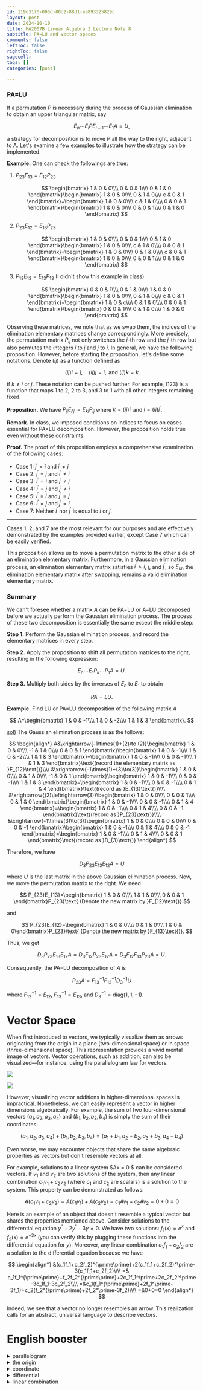 ```yaml
---
id: 119d3176-005d-80d2-88d1-ea893325829c
layout: post
date: 2024-10-10
title: MA2007B Linear Algebra I Lecture Note 8
subtitle: PA=LU and vector spaces
comments: false
leftToc: false
rightToc: false
sagecell: 
tags: []
categories: [post]

---
```


### PA=LU


If a permutation $P$ is necessary during the process of Gaussian elimination to obtain an upper triangular matrix, say


$$
E_n\cdots E_{i}PE_{i-1}\cdots E_1A=U,
$$


a strategy for decomposition is to move $P$ all the way to the right, adjacent to A. Let's examine a few examples to illustrate how the strategy can be implemented.


**Example.** One can check the followings are true:

1. $P_{23}E_{13}=E_{12}P_{23}$

	$$
	\begin{bmatrix}
	1 & 0 & 0\\\\
	0 & 0 & 1\\\\
	0 & 1 & 0
	\end{bmatrix}\begin{bmatrix}
	1 & 0 & 0\\\\
	0 & 1 & 0\\\\
	c & 0 & 1
	\end{bmatrix}=\begin{bmatrix}
	1 & 0 & 0\\\\
	c & 1 & 0\\\\
	0 & 0 & 1
	\end{bmatrix}\begin{bmatrix}
	1 & 0 & 0\\\\
	0 & 0 & 1\\\\
	0 & 1 & 0
	\end{bmatrix}
	$$

2. $P_{23}E_{12}=E_{13}P_{23}$

	$$
	\begin{bmatrix}
	1 & 0 & 0\\\\
	0 & 0 & 1\\\\
	0 & 1 & 0
	\end{bmatrix}\begin{bmatrix}
	1 & 0 & 0\\\\
	c & 1 & 0\\\\
	0 & 0 & 1
	\end{bmatrix}=\begin{bmatrix}
	1 & 0 & 0\\\\
	0 & 1 & 0\\\\
	c & 0 & 1
	\end{bmatrix}\begin{bmatrix}
	1 & 0 & 0\\\\
	0 & 0 & 1\\\\
	0 & 1 & 0
	\end{bmatrix}
	$$

3. $P_{13}E_{13}=E_{13}P_{13}$ (I didn't show this example in class)

	$$
	\begin{bmatrix}
	0 & 0 & 1\\\\
	0 & 1 & 0\\\\
	1 & 0 & 0
	\end{bmatrix}\begin{bmatrix}
	1 & 0 & 0\\\\
	0 & 1 & 0\\\\
	c & 0 & 1
	\end{bmatrix}=\begin{bmatrix}
	1 & 0 & c\\\\
	0 & 1 & 0\\\\
	0 & 0 & 1
	\end{bmatrix}\begin{bmatrix}
	0 & 0 & 1\\\\
	0 & 1 & 0\\\\
	1 & 0 & 0
	\end{bmatrix}
	$$


Observing these matrices, we note that as we swap them, the indices of the elimination elementary matrices change correspondingly. More precisely, the permutation matrix $P_{ij}$ not only switches the $i$-th row and the $j$-th row but also permutes the integers $i$ to $j$ and $j$ to $i$. In general, we have the following proposition. However, before starting the proposition, let's define some notations. Denote $(ij)$ as a function defined as


$$
(ij)i=j,\quad (ij)j=i,\text{ and }(ij)k=k
$$


if $k\neq i$ or $j$. These notation can be pushed further. For example, $(123)$ is a function that maps $1$ to $2$, $2$ to $3$, and $3$ to $1$ with all other integers remaining fixed.


**Proposition.** We have $P_{ij}E_{i'j'}=E_{kl}P_{ij}$ where $k=(ij)i^\prime$ and $l=(ij)j^\prime$.


**Remark.** In class, we imposed conditions on indices to focus on cases essential for PA=LU decomposition. However, the proposition holds true even without these constraints.


**Proof.** The proof of this proposition employs a comprehensive examination of the following cases:

- Case 1: $j^\prime=i$ and $i^\prime\neq j$
- Case 2: $j^\prime=j$ and $i^\prime\neq i$
- Case 3: $i^\prime=i$ and $j^\prime\neq j$
- Case 4: $i^\prime=j$ and $j^\prime\neq i$
- Case 5: $i^\prime=i$ and $j^\prime=j$
- Case 6: $i^\prime=j$ and $j^\prime=i$
- Case 7: Neither $i^\prime$ nor $j^\prime$ is equal to $i$ or $j$.

---


Cases 1, 2, and 7 are the most relevant for our purposes and are effectively demonstrated by the examples provided earlier, except Case 7 which can be easily verified.


This proposition allows us to move a permutation matrix to the other side of an elimination elementary matrix. Furthermore, in a Gaussian elimination process, an elimination elementary matrix satisfies $i^\prime>i$, $j$, and $j^\prime$, so $E_{kl}$, the elimination elementary matrix after swapping, remains a valid elimination elementary matrix.


### Summary


We can't foresee whether a matrix $A$ can be PA=LU or A=LU decomposed before we actually perform the Gaussian elimination process. The process of these two decomposition is essentially the same except the middle step:


**Step 1.** Perform the Gaussian elimination process, and record the elementary matrices in every step.


**Step 2.** Apply the proposition to shift all permutation matrices to the right, resulting in the following expression:


$$
E_n\cdots E_1 P_k\cdots P_1A=U.
$$


**Step 3.** Multiply both sides by the inverses of $E_n$ to $E_1$ to obtain


$$
PA= LU.
$$


**Example.** Find LU or PA=LU decomposition of the following matrix $A$


$$
A=\begin{bmatrix}
1 & 0 & -1\\\\
1 & 0 & -2\\\\
1 & 1 & 3
\end{bmatrix}.
$$


<u>sol)</u> The Gaussian elimination process is as the follows:


$$
\begin{align*}
A&\xrightarrow{-1\times(1)+(2)\to (2)}\begin{bmatrix}
1 & 0 & 0\\\\
-1 & 1 & 0\\\\
0 & 0 & 1
\end{bmatrix}\begin{bmatrix}
1 & 0 & -1\\\\
1 & 0 & -2\\\\
1 & 1 & 3
\end{bmatrix}=\begin{bmatrix}
1 & 0 & -1\\\\
0 & 0 & -1\\\\
1 & 1 & 3
\end{bmatrix}\text{(record the elementary matrix as }E_{12}\text{)}\\\\
&\xrightarrow{-1\times(1)+(3)\to(3)}\begin{bmatrix}
1 & 0 & 0\\\\
0 & 1 & 0\\\\
-1 & 0 & 1
\end{bmatrix}\begin{bmatrix}
1 & 0 & -1\\\\
0 & 0 & -1\\\\
1 & 1 & 3
\end{bmatrix}=\begin{bmatrix}
1 & 0 & -1\\\\
0 & 0 & -1\\\\
0 & 1 & 4
\end{bmatrix}\text{(record as }E_{13}\text{)}\\\\
&\xrightarrow{(2)\leftrightarrow(3)}\begin{bmatrix}
1 & 0 & 0\\\\
0 & 0 & 1\\\\
0 & 1 & 0
\end{bmatrix}\begin{bmatrix}
1 & 0 & -1\\\\
0 & 0 & -1\\\\
0 & 1 & 4
\end{bmatrix}=\begin{bmatrix}
1 & 0 & -1\\\\
0 & 1 & 4\\\\
0 & 0 & -1
\end{bmatrix}\text{(record as }P_{23}\text{)}\\\\
&\xrightarrow{-1\times(3)\to(3)}\begin{bmatrix}
1 & 0 & 0\\\\
0 & 0 & 0\\\\
0 & 0 & -1
\end{bmatrix}\begin{bmatrix}
1 & 0 & -1\\\\
0 & 1 & 4\\\\
0 & 0 & -1
\end{bmatrix}=\begin{bmatrix}
1 & 0 & -1\\\\
0 & 1 & 4\\\\
0 & 0 & 1
\end{bmatrix}\text{(record as }D_{3}\text{)}
\end{align*}
$$


Therefore, we have


$$
D_3P_{23}E_{13}E_{12}A=U
$$


where $U$ is the last matrix in the above Gaussian elimination process. Now, we move the permutation matrix to the right. We need


$$
P_{23}E_{13}=\begin{bmatrix}
1 & 0 & 0\\\\
1 & 1 & 0\\\\
0 & 0 & 1
\end{bmatrix}P_{23}\text{ (Denote the new matrix by }F_{12}\text{)}
$$


and 


$$
P_{23}E_{12}=\begin{bmatrix}
1 & 0 & 0\\\\
0 & 1 & 0\\\\
1 & 0 & 0\end{bmatrix}P_{23}\text{ (Denote the new matrix by }F_{13}\text{)}.
$$


Thus, we get


$$
D_3P_{23}E_{13}E_{12}A=D_3F_{12}P_{23}E_{12}A=D_3F_{12}F_{13}P_{23}A=U.
$$


Consequently, the PA=LU decomposition of $A$ is


$$
P_{23}A=F^{-1}_{13}F^{-1}_{12}D_{3}^{-1}U
$$


where $F_{12}^{-1}=E_{12}$, $F^{-1}_{13}=E_{13}$, and $D_3^{-1}=\text{diag}(1,1,-1)$.


# Vector Space


When first introduced to vectors, we typically visualize them as arrows originating from the origin in a plane (two-dimensional space) or in space (three-dimensional space). This representation provides a vivid mental image of vectors. Vector operations, such as addition, can also be visualized—for instance, using the parallelogram law for vectors.


![](https://junwenwaynepeng.github.io/assets/img/posts/2024-10-15-01.png)


![](https://junwenwaynepeng.github.io/assets/img/posts/2024-10-15-02.png)


However, visualizing vector additions in higher-dimensional spaces is impractical. Nonetheless, we can easily represent a vector in higher dimensions algebraically. For example, the sum of two four-dimensional vectors $(a_1,a_2,a_3,a_4)$ and $(b_1,b_2,b_3,b_4)$ is simply the sum of their coordinates:


$$
(a_1,a_2,a_3,a_4)+(b_1,b_2,b_3,b_4)=(a_1+b_1,a_2+b_2,a_3+b_3,a_4+b_4)
$$


Even worse, we may encounter objects that share the same algebraic properties as vectors but don't resemble vectors at all.


For example, solutions to a linear system $Ax = 0 $ can be considered vectors. If $v_1$ and $v_2$ are two solutions of the system, then any linear combination $c_1v_1+c_2v_2$ (where $c_1$ and $c_2$ are scalars) is a solution to the system. This property can be demonstrated as follows:


$$
A(c_1v_1+c_2v_2)=A(c_1v_1)+A(c_2v_2)=c_1Av_1+c_2Av_2=0+0=0
$$


Here is an example of an object that doesn't resemble a typical vector but shares the properties mentioned above. Consider solutions to the differential equation $y^{\prime\prime}+2y^{\prime}-3y=0$. We have two solutions: $f_1(x)=e^x$ and $f_2(x)=e^{-3x}$ (you can verify this by plugging these functions into the differential equation for $y$). Moreover, any linear combination $c_1f_1+c_2f_2$ are a solution to the differential equation because we have


$$
\begin{align*}
&(c_1f_1+c_2f_2)^{\prime\prime}+2(c_1f_1+c_2f_2)^\prime-3(c_1f_1+c_2f_2)\\\\
=& c_1f_1^{\prime\prime}+f_2f_2^{\prime\prime}+2c_1f_1^\prime+2c_2f_2^\prime-3c_1f_1-3c_2f_2\\\\
=&c_1(f_1^{\prime\prime}+2f_1^\prime-3f_1)+c_2(f_2^{\prime\prime}+2f_2^\prime-3f_2)\\\\
=&0+0=0
\end{align*}
$$


Indeed, we see that a vector no longer resembles an arrow. This realization calls for an abstract, universal language to describe vectors.


# English booster

<details>
  <summary>parallelogram </summary>


平行四邊形



  </details><details>
  <summary>the origin</summary>


原點



  </details><details>
  <summary>coordinate</summary>


座標



  </details><details>
  <summary>differential</summary>


微分的



  </details><details>
  <summary>linear combination</summary>


線性組合



  </details>